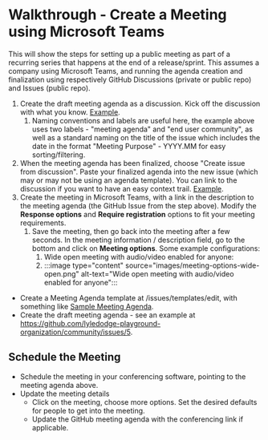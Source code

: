# Walkthrough - Create a Meeting using Microsoft Teams

This will show the steps for setting up a public meeting as part of a recurring series that happens at the end of a release/sprint. This assumes a company using Microsoft Teams, and running the agenda creation and finalization using respectively GitHub Discussions (private or public repo) and Issues (public repo).

1. Create the draft meeting agenda as a discussion. Kick off the discussion with what you know. [Example](https://github.com/lyledodge-playground-organization/community/discussions/4).
    1. Naming conventions and labels are useful here, the example above uses two labels - "meeting agenda" and "end user community", as well as a standard naming on the title of the issue which includes the date in the format "Meeting Purpose" - YYYY.MM for easy sorting/filtering.
1. When the meeting agenda has been finalized, choose "Create issue from discussion". Paste your finalized agenda into the new issue (which may or may not be using an agenda template). You can link to the discussion if you want to have an easy context trail. [Example](https://github.com/lyledodge-playground-organization/community/issues/5).
1. Create the meeting in Microsoft Teams, with a link in the description to the meeting agenda (the GitHub Issue from the step above). Modify the **Response options** and **Require registration** options to fit your meeting requirements.
    1. Save the meeting, then go back into the meeting after a few seconds. In the meeting information / description field, go to the bottom and click on **Meeting options**. Some example configurations:
        1. Wide open meeting with audio/video enabled for anyone:
        1. :::image type="content" source="images/meeting-options-wide-open.png" alt-text="Wide open meeting with audio/video enabled for anyone":::

- Create a Meeting Agenda template at <your repo>/issues/templates/edit, with something like [Sample Meeting Agenda](sample-meeting-agenda.md).
- Create the draft meeting agenda - see an example at https://github.com/lyledodge-playground-organization/community/issues/5.

## Schedule the Meeting

- Schedule the meeting in your conferencing software, pointing to the meeting agenda above.
- Update the meeting details
  - Click on the meeting, choose more options. Set the desired defaults for people to get into the meeting.
  - Update the GitHub meeting agenda with the conferencing link if applicable.
 